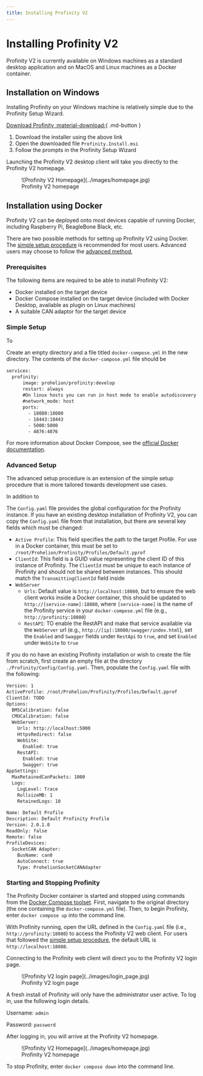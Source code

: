 ```yaml
---
title: Installing Profinity V2
---
```


# Installing Profinity V2

Profinity V2 is currently available on Windows machines as a standard desktop application and on MacOS and Linux machines as a Docker container.

## Installation on Windows

Installing Profinity on your Windows machine is relatively simple due to the Profinity Setup Wizard.

[Download Profinity :material-download:](https://github.com/Prohelion/Profinity/releases/latest/download/Profinity.install.msi){ .md-button }

1. Download the installer using the above link
2. Open the downloaded file `Profinity.Install.msi`
3. Follow the prompts in the Profinity Setup Wizard

Launching the Profinity V2 desktop client will take you directly to the Profinity V2 homepage.

<figure markdown>
![Profinity V2 Homepage](../images/homepage.jpg)
<figcaption>Profinity V2 homepage</figcaption>
</figure>

## Installation using Docker

Profinity V2 can be deployed onto most devices capable of running Docker, including Raspberry Pi, BeagleBone Black, etc.

There are two possible methods for setting up Profinity V2 using Docker. The [simple setup procedure](#simple-setup) is recommended for most users. Advanced users may choose to follow the [advanced method](#advanced-setup), 

### Prerequisites

The following items are required to be able to install Profinity V2:

- Docker installed on the target device
- Docker Compose installed on the target device (included with Docker Desktop, available as plugin on Linux machines)
- A suitable CAN adaptor for the target device

### Simple Setup

To 

Create an empty directory and a file titled `docker-compose.yml` in the new directory. The contents of the `docker-compose.yml` file should be

```
services:
  profinity:
      image: prohelion/profinity:develop
      restart: always
      #On linux hosts you can run in host mode to enable autodiscovery
      #network_mode: host
      ports:
        - 18080:18080
        - 18443:18443
        - 5000:5000
        - 4876:4876
```

For more information about Docker Compose, see the [official Docker documentation](https://docs.docker.com/compose/).

### Advanced Setup

The advanced setup procedure is an extension of the simple setup procedure that is more tailored towards development use cases.

In addition to 

The `Config.yaml` file provides the global configuration for the Profinity instance. If you have an existing desktop installation of Profinity V2, you can copy the `Config.yaml` file from that installation, but there are several key fields which must be changed:

- `Active Profile`: This field specifies the path to the target Profile. For use in a Docker container, this must be set to `/root/Prohelion/Profinity/Profiles/Default.pprof`
- `ClientId`: This field is a GUID value representing the client ID of this instance of Profinity. The `ClientId` must be unique to each instance of Profinity and should not be shared between instances. This should match the `TransmittingClientId` field inside
- `WebServer`
    - `Urls`: Default value is `http://localhost:18080`, but to ensure the web client works inside a Docker container, this should be updated to `http://[service-name]:18080`, where `[service-name]` is the name of the Profinity service in your `docker-compose.yml` file (e.g., `http://profinity:18080`)
    - `RestAPI`: TO enable the RestAPI and make that service available via the `WebServer` url (e.g., `http://[ip]:18080/swagger/index.html`), set the `Enabled` and `Swagger` fields under `RestApi` to `true`, and set `Enabled` under `WebSite` to `true` 

If you do no have an existing Profinity installation or wish to create the file from scratch, first create an empty file at the directory `./Profinity/Config/Config.yaml`. Then, populate the `Config.yaml` file with the following:

```
Version: 1
ActiveProfile: /root/Prohelion/Profinity/Profiles/Default.pprof
ClientId: TODO
Options:
  BMSCalibration: false
  CMUCalibration: false
  WebServer:
    Urls: http://localhost:5000
    HttpsRedirect: false
    WebSite:
      Enabled: true
    RestAPI:
      Enabled: true
      Swagger: true
AppSettings:
  MaxRetainedCanPackets: 1000
  Logs:
    LogLevel: Trace
    RollsizeMB: 1
    RetainedLogs: 10
```



```
Name: Default Profile
Description: Default Profinity Profile
Version: 2.0.1.0
ReadOnly: false
Remote: false
ProfileDevices:
  SocketCAN Adapter:
    BusName: can0
    AutoConnect: true
    Type: ProhelionSocketCANAdapter
```

### Starting and Stopping Profinity

The Profinity Docker container is started and stopped using commands from the [Docker Compose toolset](https://docs.docker.com/compose/reference/). First, navigate to the original directory (the one containing the `docker-compose.yml` file). Then, to begin Profinity, enter `docker compose up` into the command line.

With Profinity running, open the URL defined in the `Config.yaml` file (i.e., `http://profinity:18080`) to access the Profinity V2 web client. For users that followed the [simple setup procedure](#simple-setup), the default URL is `http://localhost:18080`.

Connecting to the Profinity web client will direct you to the Profinity V2 login page. 

<figure markdown>
![Profinity V2 login page](../images/login_page.jpg)
<figcaption>Profinity V2 login page</figcaption>
</figure>

A fresh install of Profinity will only have the administrator user active. To log in, use the following login details.

Username: `admin`

Password: `password`

After logging in, you will arrive at the Profinity V2 homepage.

<figure markdown>
![Profinity V2 Homepage](../images/homepage.jpg)
<figcaption>Profinity V2 homepage</figcaption>
</figure>

To stop Profinity, enter `docker compose down` into the command line.